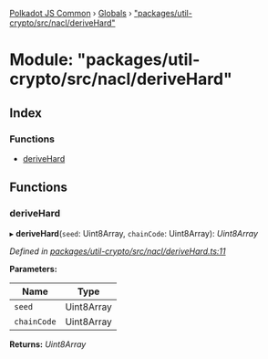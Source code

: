 [Polkadot JS Common](../README.md) › [Globals](../globals.md) › ["packages/util-crypto/src/nacl/deriveHard"](_packages_util_crypto_src_nacl_derivehard_.md)

# Module: "packages/util-crypto/src/nacl/deriveHard"

## Index

### Functions

* [deriveHard](_packages_util_crypto_src_nacl_derivehard_.md#derivehard)

## Functions

###  deriveHard

▸ **deriveHard**(`seed`: Uint8Array, `chainCode`: Uint8Array): *Uint8Array*

*Defined in [packages/util-crypto/src/nacl/deriveHard.ts:11](https://github.com/polkadot-js/common/blob/91340577/packages/util-crypto/src/nacl/deriveHard.ts#L11)*

**Parameters:**

Name | Type |
------ | ------ |
`seed` | Uint8Array |
`chainCode` | Uint8Array |

**Returns:** *Uint8Array*
